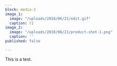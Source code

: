 ```yaml
---
block: media-2
image_1:
  image: "/uploads/2018/06/21/edit.gif"
  caption: t1
image_2:
  image: "/uploads/2018/06/21/product-shot-1.png"
  caption: ''
published: false

---
```

This is a test.